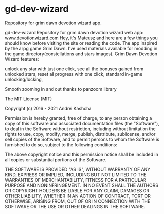 # gd-dev-wizard
Repository for grim dawn devotion wizard app.

gd-dev-wizard
Repository for grim dawn devotion wizard web app: www.devotionwizard.com
Hey, it's Mateusz and here are a few things you should know before visiting the site or reading the code. 
The app inspired by the arpg game Grim Dawn. I've used materials available for modding in the game directory(constellations and stars images).
Grim Dawn Devotion Wizard features:

unlock any star with just one click,
see all the bonuses gained from unlocked stars,
reset all progress with one click,
standard in-game unlocking/locking,

Smooth zooming in and out thanks to panzoom library

The MIT License (MIT)

Copyright (c) 2016 - 2021 Andrei Kashcha

Permission is hereby granted, free of charge, to any person obtaining a copy
of this software and associated documentation files (the "Software"), to deal
in the Software without restriction, including without limitation the rights
to use, copy, modify, merge, publish, distribute, sublicense, and/or sell
copies of the Software, and to permit persons to whom the Software is
furnished to do so, subject to the following conditions:

The above copyright notice and this permission notice shall be included in all
copies or substantial portions of the Software.

THE SOFTWARE IS PROVIDED "AS IS", WITHOUT WARRANTY OF ANY KIND, EXPRESS OR
IMPLIED, INCLUDING BUT NOT LIMITED TO THE WARRANTIES OF MERCHANTABILITY,
FITNESS FOR A PARTICULAR PURPOSE AND NONINFRINGEMENT. IN NO EVENT SHALL THE
AUTHORS OR COPYRIGHT HOLDERS BE LIABLE FOR ANY CLAIM, DAMAGES OR OTHER
LIABILITY, WHETHER IN AN ACTION OF CONTRACT, TORT OR OTHERWISE, ARISING FROM,
OUT OF OR IN CONNECTION WITH THE SOFTWARE OR THE USE OR OTHER DEALINGS IN THE
SOFTWARE.


